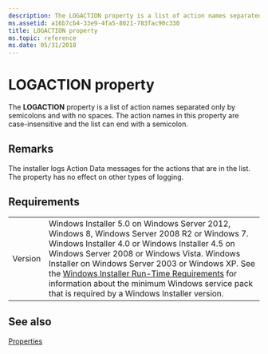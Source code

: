 ```yaml
---
description: The LOGACTION property is a list of action names separated only by semicolons and with no spaces. The action names in this property are case-insensitive and the list can end with a semicolon.
ms.assetid: a16b7cb4-33e9-4fa5-8021-783fac90c330
title: LOGACTION property
ms.topic: reference
ms.date: 05/31/2018
---
```


# LOGACTION property

The **LOGACTION** property is a list of action names separated only by semicolons and with no spaces. The action names in this property are case-insensitive and the list can end with a semicolon.

## Remarks

The installer logs Action Data messages for the actions that are in the list. The property has no effect on other types of logging.

## Requirements



|                    |                                                                                                                                                                                                                                                                                                                                                                                                                                                  |
|--------------------|--------------------------------------------------------------------------------------------------------------------------------------------------------------------------------------------------------------------------------------------------------------------------------------------------------------------------------------------------------------------------------------------------------------------------------------------------|
| Version<br/> | Windows Installer 5.0 on Windows Server 2012, Windows 8, Windows Server 2008 R2 or Windows 7. Windows Installer 4.0 or Windows Installer 4.5 on Windows Server 2008 or Windows Vista. Windows Installer on Windows Server 2003 or Windows XP. See the [Windows Installer Run-Time Requirements](windows-installer-portal.md) for information about the minimum Windows service pack that is required by a Windows Installer version.<br/> |



## See also

<dl> <dt>

[Properties](properties.md)
</dt> </dl>

 

 




